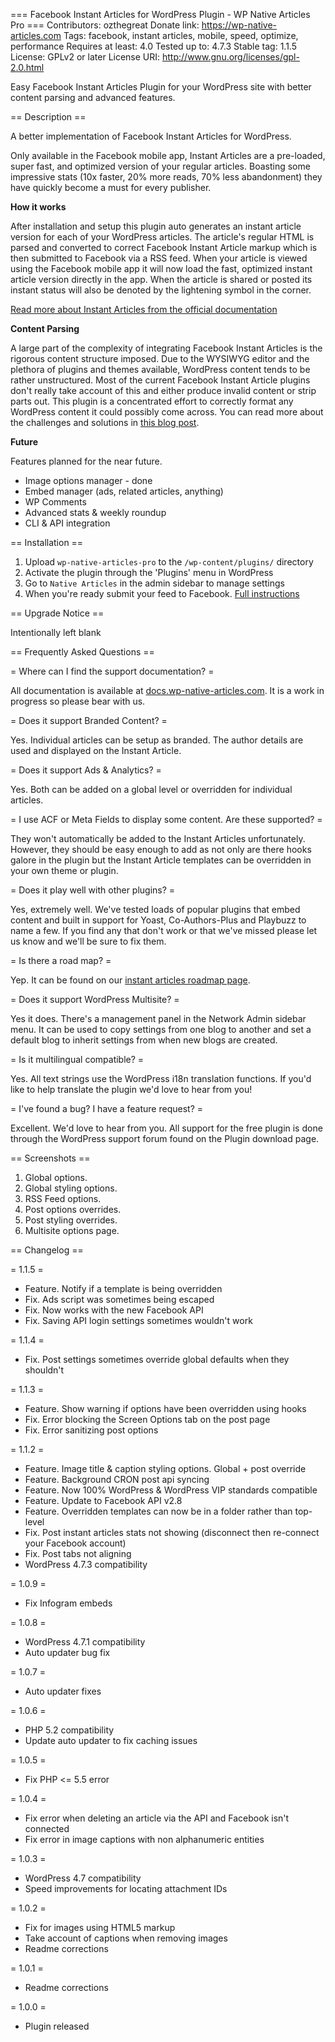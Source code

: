=== Facebook Instant Articles for WordPress Plugin - WP Native Articles Pro ===
Contributors: ozthegreat
Donate link: https://wp-native-articles.com
Tags: facebook, instant articles, mobile, speed, optimize, performance
Requires at least: 4.0
Tested up to: 4.7.3
Stable tag: 1.1.5
License: GPLv2 or later
License URI: http://www.gnu.org/licenses/gpl-2.0.html

Easy Facebook Instant Articles Plugin for your WordPress site with better content parsing and advanced features.

== Description ==

A better implementation of Facebook Instant Articles for WordPress.

Only available in the Facebook mobile app, Instant Articles are a pre-loaded, super fast, and optimized version of your regular articles.
Boasting some impressive stats (10x faster, 20% more reads, 70% less abandonment) they have quickly become a must for every publisher.

**How it works**

After installation and setup this plugin auto generates an instant article version for each of your WordPress articles.
The article's regular HTML is parsed and converted to correct Facebook Instant Article markup which is then submitted to Facebook via a RSS feed. When your
article is viewed using the Facebook mobile app it will now load the fast, optimized instant article version directly in the app.
When the article is shared or posted its instant status will also be denoted by the lightening symbol in the corner.

[Read more about Instant Articles from the official documentation](https://developers.facebook.com/docs/instant-articles)

**Content Parsing**

A large part of the complexity of integrating Facebook Instant Articles is the rigorous content structure
imposed. Due to the WYSIWYG editor and the plethora of plugins and themes available, WordPress content
tends to be rather unstructured. Most of the current Facebook Instant Article plugins don't really take
account of this and either produce invalid content or strip parts out. This plugin is a concentrated effort
to correctly format any WordPress content it could possibly come across. You can read more about the challenges and
solutions in [this blog post](https://wp-native-articles.com/blog/formatting-wordpress-html-content-instant-articles/?utm_source=fplugin&utm_medium=readme).

**Future**

Features planned for the near future.

* Image options manager - done
* Embed manager (ads, related articles, anything)
* WP Comments
* Advanced stats & weekly roundup
* CLI & API integration

== Installation ==

1. Upload `wp-native-articles-pro` to the `/wp-content/plugins/` directory
2. Activate the plugin through the 'Plugins' menu in WordPress
3. Go to `Native Articles` in the admin sidebar to manage settings
4. When you're ready submit your feed to Facebook. [Full instructions](https://developers.facebook.com/docs/instant-articles/publishing/setup-rss-feed)

== Upgrade Notice ==

Intentionally left blank

== Frequently Asked Questions ==

= Where can I find the support documentation? =

All documentation is available at [docs.wp-native-articles.com](http://docs.wp-native-articles.com). It is a work in progress so please bear with us.

= Does it support Branded Content? =

Yes. Individual articles can be setup as branded. The author details are used and displayed on the Instant Article.

= Does it support Ads & Analytics? =

Yes. Both can be added on a global level or overridden for individual articles.

= I use ACF or Meta Fields to display some content. Are these supported? =

They won't automatically be added to the Instant Articles unfortunately. However, they should be easy enough to add as
not only are there hooks galore in the plugin but the Instant Article templates can be overridden in your own theme or plugin.

= Does it play well with other plugins? =

Yes, extremely well. We've tested loads of popular plugins that embed content and built in support for Yoast, Co-Authors-Plus and Playbuzz to name a few.
If you find any that don't work or that we've missed please let us know and we'll be sure to fix them.

= Is there a road map? =

Yep. It can be found on our [instant articles roadmap page](https://wp-native-articles.com/roadmap/?utm_source=fplugin&utm_medium=readme-d).

= Does it support WordPress Multisite? =

Yes it does. There's a management panel in the Network Admin sidebar menu.
It can be used to copy settings from one blog to another and set a default blog
to inherit settings from when new blogs are created.

= Is it multilingual compatible? =

Yes. All text strings use the WordPress i18n translation functions. If you'd like to help translate the plugin we'd love to hear from you!

= I've found a bug? I have a feature request? =

Excellent. We'd love to hear from you. All support for the free plugin is done
through the WordPress support forum found on the Plugin download page.

== Screenshots ==

1. Global options.
2. Global styling options.
3. RSS Feed options.
4. Post options overrides.
5. Post styling overrides.
6. Multisite options page.

== Changelog ==

= 1.1.5 =
* Feature. Notify if a template is being overridden
* Fix. Ads script was sometimes being escaped
* Fix. Now works with the new Facebook API
* Fix. Saving API login settings sometimes wouldn't work

= 1.1.4 =
* Fix. Post settings sometimes override global defaults when they shouldn't

= 1.1.3 =
* Feature. Show warning if options have been overridden using hooks
* Fix. Error blocking the Screen Options tab on the post page
* Fix. Error sanitizing post options

= 1.1.2 =
* Feature. Image title & caption styling options. Global + post override
* Feature. Background CRON post api syncing
* Feature. Now 100% WordPress & WordPress VIP standards compatible
* Feature. Update to Facebook API v2.8
* Feature. Overridden templates can now be in a folder rather than top-level
* Fix. Post instant articles stats not showing (disconnect then re-connect your Facebook account)
* Fix. Post tabs not aligning
* WordPress 4.7.3 compatibility

= 1.0.9 =
* Fix Infogram embeds

= 1.0.8 =
* WordPress 4.7.1 compatibility
* Auto updater bug fix

= 1.0.7 =
* Auto updater fixes

= 1.0.6 =
* PHP 5.2 compatibility
* Update auto updater to fix caching issues

= 1.0.5 =
* Fix PHP <= 5.5 error

= 1.0.4 =
* Fix error when deleting an article via the API and Facebook isn't connected
* Fix error in image captions with non alphanumeric entities

= 1.0.3 =
* WordPress 4.7 compatibility
* Speed improvements for locating attachment IDs

= 1.0.2 =
* Fix for images using HTML5 markup
* Take account of captions when removing images
* Readme corrections

= 1.0.1 =
* Readme corrections

= 1.0.0 =
* Plugin released

